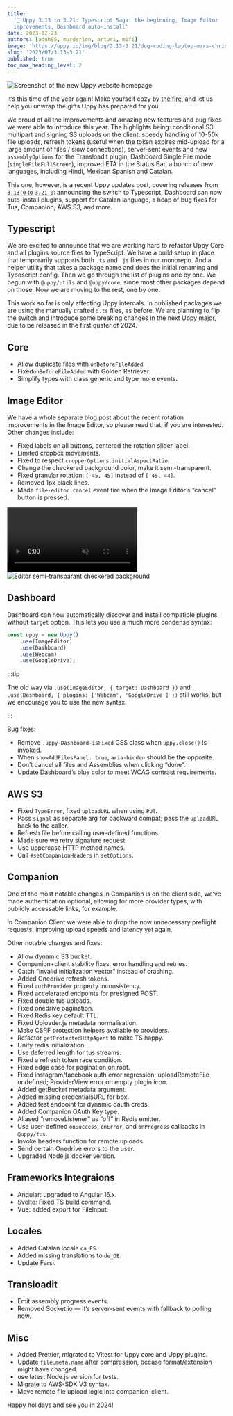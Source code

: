 ```yaml
---
title:
  '🎄 Uppy 3.13 to 3.21: Typescript Saga: the beginning, Image Editor
  improvements, Dashboard auto-install'
date: 2023-12-23
authors: [aduh95, murderlon, arturi, mifi]
image: 'https://uppy.io/img/blog/3.13-3.21/dog-coding-laptop-mars-christmas-tree.jpg'
slug: '2023/07/3.13-3.21'
published: true
toc_max_heading_level: 2
---
```


<img src="/img/blog/3.13-3.21/dog-coding-laptop-mars-christmas-tree.jpg" className="border" alt="Screenshot of the new Uppy website homepage" />

It’s this time of the year again! Make yourself cozy
[by the fire](https://www.youtube.com/watch?v=ouqtX6WWL1U), and let us help you
unwrap the gifts Uppy has prepared for you.

We proud of all the improvements and amazing new features and bug fixes we were
able to introduce this year. The highlights being: conditional S3 multipart and
signing S3 uploads on the client, speedy handling of 10-50k file uploads,
refresh tokens (useful when the token expires mid-upload for a large amount of
files / slow connections), server-sent events and new `assemblyOptions` for the
Transloadit plugin, Dashboard Single File mode (`singleFileFullScreen`),
improved ETA in the Status Bar, a bunch of new languages, including Hindi,
Mexican Spanish and Catalan.

This one, however, is a recent Uppy updates post, covering releases from
[`3.13.0` to `3.21.0`](https://github.com/transloadit/uppy/compare/uppy%403.13.0...uppy%403.21.0):
announcing the switch to Typescript, Dashboard can now auto-install plugins,
support for Catalan language, a heap of bug fixes for Tus, Companion, AWS S3,
and more.

<!--truncate-->

## Typescript

We are excited to announce that we are working hard to refactor Uppy Core and
all plugins source files to TypeScript. We have a build setup in place that
temporarily supports both `.ts` and `.js` files in our monorepo. And a helper
utility that takes a package name and does the initial renaming and Typescript
config. Then we go through the list of plugins one by one. We begun with
`@uppy/utils` and `@uppy/core`, since most other packages depend on those. Now
we are moving to the rest, one by one.

This work so far is only affecting Uppy internals. In published packages we are
using the manually crafted `d.ts` files, as before. We are planning to flip the
switch and introduce some breaking changes in the next Uppy major, due to be
released in the first quater of 2024.

## Core

- Allow duplicate files with `onBeforeFileAdded`.
- Fixed`onBeforeFileAdded` with Golden Retriever.
- Simplify types with class generic and type more events.

## Image Editor

We have a whole separate blog post about the recent rotation improvements in the
Image Editor, so please read that, if you are interested. Other changes include:

- Fixed labels on all buttons, centered the rotation slider label.
- Limited cropbox movements.
- Fixed to respect `cropperOptions.initialAspectRatio`.
- Change the checkered background color, make it semi-transparent.
- Fixed granular rotation: `[-45, 45]` instead of `[-45, 44]`.
- Removed 1px black lines.
- Made `file-editor:cancel` event fire when the Image Editor’s “cancel” button
  is pressed.

<video muted autoplay loop src="/img/blog/3.13-3.21/crop.mov" type="video/mp4">
</video>

<img alt="Editor semi-transparant checkered background" src="/img/blog/3.13-3.21/editor.jpg" />

## Dashboard

Dashboard can now automatically discover and install compatible plugins without
`target` option. This lets you use a much more condense syntax:

```js
const uppy = new Uppy()
	.use(ImageEditor)
	.use(Dashboard)
	.use(Webcam)
	.use(GoogleDrive);
```

:::tip 

The old way via `.use(ImageEditor, { target: Dashboard })` and
`.use(Dashboard, { plugins: ['Webcam', 'GoogleDrive'] })` still works, but we
encourage you to use the new syntax.

:::

Bug fixes:

- Remove `.uppy-Dashboard-isFixed` CSS class when `uppy.close()` is invoked.
- When `showAddFilesPanel: true`, `aria-hidden` should be the opposite.
- Don’t cancel all files and Assemblies when clicking “done”.
- Update Dashboard’s blue color to meet WCAG contrast requirements.

## AWS S3

- Fixed `TypeError`, fixed `uploadURL` when using `PUT`.
- Pass `signal` as separate arg for backward compat; pass the `uploadURL` back
  to the caller.
- Refresh file before calling user-defined functions.
- Made sure we retry signature request.
- Use uppercase HTTP method names.
- Call `#setCompanionHeaders` in `setOptions`.

## Companion

One of the most notable changes in Companion is on the client side, we’ve made
authentication optional, allowing for more provider types, with publicly
accessable links, for example.

In Companion Client we were able to drop the now unnecessary preflight requests,
improving upload speeds and latency yet again.

Other notable changes and fixes:

- Allow dynamic S3 bucket.
- Companion+client stability fixes, error handling and retries.
- Catch “invalid initialization vector” instead of crashing.
- Added Onedrive refresh tokens.
- Fixed `authProvider` property inconsistency.
- Fixed accelerated endpoints for presigned POST.
- Fixed double tus uploads.
- Fixed onedrive pagination.
- Fixed Redis key default TTL.
- Fixed Uploader.js metadata normalisation.
- Make CSRF protection helpers available to providers.
- Refactor `getProtectedHttpAgent` to make TS happy.
- Unify redis initialization.
- Use deferred length for tus streams.
- Fixed a refresh token race condition.
- Fixed edge case for pagination on root.
- Fixed instagram/facebook auth error regression; uploadRemoteFile undefined;
  ProviderView error on empty plugin.icon.
- Added getBucket metadata argument.
- Added missing credentialsURL for box.
- Added test endpoint for dynamic oauth creds.
- Added Companion OAuth Key type.
- Aliased “removeListener” as “off” in Redis emitter.
- Use user-defined `onSuccess`, `onError`, and `onProgress` callbacks in
  `@uppy/tus`.
- Invoke headers function for remote uploads.
- Send certain Onedrive errors to the user.
- Upgraded Node.js docker version.

## Frameworks Integraions

- Angular: upgraded to Angular 16.x.
- Svelte: Fixed TS build command.
- Vue: added export for FileInput.

## Locales

- Added Catalan locale `ca_ES`.
- Added missing translations to `de_DE`.
- Update Farsi.

## Transloadit

- Emit assembly progress events.
- Removed Socket.io — it’s server-sent events with fallback to polling now.

## Misc

- Added Prettier, migrated to Vitest for Uppy core and Uppy plugins.
- Update `file.meta.name` after compression, becase format/extension might have
  changed.
- use latest Node.js version for tests.
- Migrate to AWS-SDK V3 syntax.
- Move remote file upload logic into companion-client.

Happy holidays and see you in 2024!
